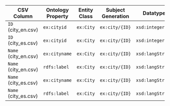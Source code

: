 | CSV Column     | Ontology Property | Entity Class | Subject Generation | Datatype         | Language Annotations |
| -------------- | ----------------- | ------------ | ------------------ | ---------------- | -------------------- |
| `ID` (city\_en.csv) | `ex:cityid`       | `ex:City`    | `ex:city/{ID}`     | `xsd:integer`    | —                    |
| `ID` (city\_es.csv) | `ex:cityid`       | `ex:City`    | `ex:city/{ID}`     | `xsd:integer`    | —                    |
| `Name` (city\_en.csv) | `ex:cityname`     | `ex:City`    | `ex:city/{ID}`     | `xsd:langString` | `@en`                |
| `Name` (city\_en.csv) | `rdfs:label`      | `ex:City`    | `ex:city/{ID}`     | `xsd:langString` | `@en`                |
| `Name` (city\_es.csv) | `ex:cityname`     | `ex:City`    | `ex:city/{ID}`     | `xsd:langString` | `@es`                |
| `Name` (city\_es.csv) | `rdfs:label`      | `ex:City`    | `ex:city/{ID}`     | `xsd:langString` | `@es`                |
